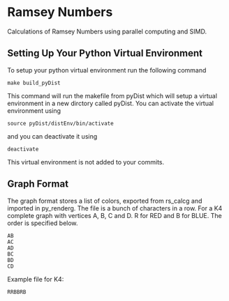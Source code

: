 # Ramsey Numbers
Calculations of Ramsey Numbers using parallel computing and SIMD.

## Setting Up Your Python Virtual Environment
To setup your python virtual environment run the following command
```
make build_pyDist
```
This command will run the makefile from pyDist which will setup
a virtual environment in a new dirctory called pyDist. You can 
activate the virtual environment using 
```
source pyDist/distEnv/bin/activate
```
and you can deactivate it using
```
deactivate
```
This virtual environment is not added to your commits.

## Graph Format
The graph format stores a list of colors, exported from rs\_calcg and imported in py\_renderg.
The file is a bunch of characters in a row.  For a K4 complete graph with vertices A, B, C and D.
R for RED and B for BLUE.  The order is specified below.
```
AB
AC
AD
BC
BD
CD
```
Example file for K4:
```
RRBBRB
```
